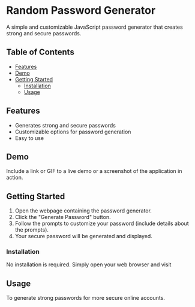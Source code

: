 # Random Password Generator

A simple and customizable JavaScript password generator that creates strong and secure passwords.

## Table of Contents

- [Features](#features)
- [Demo](#demo)
- [Getting Started](#getting-started)
  - [Installation](#installation)
  - [Usage](#usage)

## Features

- Generates strong and secure passwords
- Customizable options for password generation
- Easy to use

## Demo

Include a link or GIF to a live demo or a screenshot of the application in action.

## Getting Started

1. Open the webpage containing the password generator.
2. Click the "Generate Password" button.
3. Follow the prompts to customize your password (include details about the prompts).
4. Your secure password will be generated and displayed.

### Installation

No installation is required. Simply open your web browser and visit 

## Usage

To generate strong passwords for more secure online accounts.


